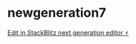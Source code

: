 # newgeneration7

[Edit in StackBlitz next generation editor ⚡️](https://stackblitz.com/~/github.com/nagvanshi9275/newgeneration7)